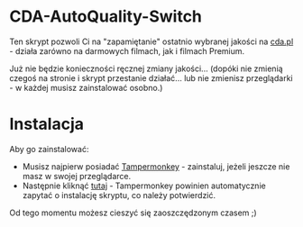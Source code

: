 # CDA-AutoQuality-Switch
Ten skrypt pozwoli Ci na "zapamiętanie" ostatnio wybranej jakości na [cda.pl](https://cda.pl) - działa zarówno na darmowych filmach, jak i filmach Premium.

Już nie będzie konieczności ręcznej zmiany jakości... (dopóki nie zmienią czegoś na stronie i skrypt przestanie działać... lub nie zmienisz przeglądarki - w każdej musisz zainstalować osobno.)

# Instalacja

Aby go zainstalować:
* Musisz najpierw posiadać [Tampermonkey](https://tampermonkey.net) - zainstaluj, jeżeli jeszcze nie masz w swojej przeglądarce.
* Następnie kliknąć [tutaj](https://github.com/fapkamaster/CDA-AutoQuality-Switch/raw/main/cda_autoquality_switch.user.js) - Tampermonkey powinien automatycznie zapytać o instalację skryptu, co należy potwierdzić.

Od tego momentu możesz cieszyć się zaoszczędzonym czasem ;)

